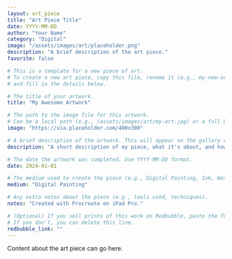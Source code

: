 ```yaml
---
layout: art_piece
title: "Art Piece Title"
date: YYYY-MM-DD
author: "Your Name"
category: "Digital"
image: "/assets/images/art/placeholder.png"
description: "A brief description of the art piece."
favorite: false

# This is a template for a new piece of art.
# To create a new art piece, copy this file, rename it (e.g., my-new-art.md),
# and fill in the details below.

# The title of your artwork.
title: "My Awesome Artwork"

# The path to the image file for this artwork.
# Can be a local path (e.g., /assets/images/art/my-art.jpg) or a full URL.
image: "https://via.placeholder.com/400x300"

# A brief description of the artwork. This will appear on the gallery card.
description: "A short description of my piece, what it's about, and how I made it."

# The date the artwork was completed. Use YYYY-MM-DD format.
date: 2024-01-01

# The medium used to create the piece (e.g., Digital Painting, Ink, Watercolor).
medium: "Digital Painting"

# Any extra notes about the piece (e.g., tools used, techniques).
notes: "Created with Procreate on iPad Pro."

# (Optional) If you sell prints of this work on Redbubble, paste the full URL here.
# If you don't, you can delete this line.
redbubble_link: ""
---
```


Content about the art piece can go here. 